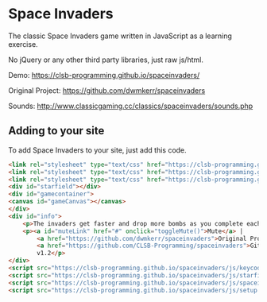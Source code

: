 Space Invaders
==============

The classic Space Invaders game written in JavaScript as a learning exercise.

No jQuery or any other third party libraries, just raw js/html.

Demo: https://clsb-programming.github.io/spaceinvaders/

Original Project: https://github.com/dwmkerr/spaceinvaders

Sounds: http://www.classicgaming.cc/classics/spaceinvaders/sounds.php

Adding to your site
-------------------

To add Space Invaders to your site, just add this code.

````HTML
<link rel="stylesheet" type="text/css" href="https://clsb-programming.github.io/spaceinvaders/css/core.css">
<link rel="stylesheet" type="text/css" href="https://clsb-programming.github.io/spaceinvaders/css/typeography.css">
<link rel="stylesheet" type="text/css" href="https://clsb-programming.github.io/spaceinvaders/css/game.css">
<div id="starfield"></div>
<div id="gamecontainer">
<canvas id="gameCanvas"></canvas>
</div>
<div id="info">
    <p>The invaders get faster and drop more bombs as you complete each level! | Controls: WASD / Arrow Keys + Space</p>
    <p><a id="muteLink" href="#" onclick="toggleMute()">Mute</a> | 
        <a href="https://github.com/dwmkerr/spaceinvaders">Original Project</a> | 
        <a href="https://github.com/CLSB-Programming/spaceinvaders">GitHub Project</a> | 
        v1.2</p>
</div>
<script src="https://clsb-programming.github.io/spaceinvaders/js/keycodes.js"></script>
<script src="https://clsb-programming.github.io/spaceinvaders/js/starfield.js"></script>
<script src="https://clsb-programming.github.io/spaceinvaders/js/spaceinvaders.js"></script>
<script src="https://clsb-programming.github.io/spaceinvaders/js/setup.js"></script>
````
